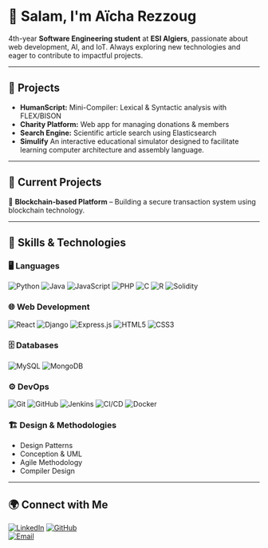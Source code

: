 # 👋 Salam, I'm Aïcha Rezzoug  

4th-year **Software Engineering student** at **ESI Algiers**, passionate about web development, AI, and IoT. Always exploring new technologies and eager to contribute to impactful projects.

---


## 🚀 Projects  
- **HumanScript:** Mini-Compiler: Lexical & Syntactic analysis with FLEX/BISON  
- **Charity Platform:** Web app for managing donations & members  
- **Search Engine:** Scientific article search using Elasticsearch  
- **Simulify** An interactive educational simulator designed to facilitate learning computer architecture and assembly language.

---

## 🔭 Current Projects
🔗 **Blockchain-based Platform** – Building a secure transaction system using blockchain technology.

---
## 🚀 Skills & Technologies

### 🖥️ Languages
![Python](https://img.shields.io/badge/Python-3776AB?style=for-the-badge&logo=python&logoColor=white)
![Java](https://img.shields.io/badge/Java-007396?style=for-the-badge&logo=java&logoColor=white)
![JavaScript](https://img.shields.io/badge/JavaScript-F7DF1E?style=for-the-badge&logo=javascript&logoColor=black)
![PHP](https://img.shields.io/badge/PHP-777BB4?style=for-the-badge&logo=php&logoColor=white)
![C](https://img.shields.io/badge/C-00599C?style=for-the-badge&logo=c&logoColor=white)
![R](https://img.shields.io/badge/R-276DC3?style=for-the-badge&logo=r&logoColor=white)
![Solidity](https://img.shields.io/badge/Solidity-363636?style=for-the-badge&logo=solidity&logoColor=white)

### 🌐 Web Development
![React](https://img.shields.io/badge/React-61DAFB?style=for-the-badge&logo=react&logoColor=black)
![Django](https://img.shields.io/badge/Django-092E20?style=for-the-badge&logo=django&logoColor=white)
![Express.js](https://img.shields.io/badge/Express.js-000000?style=for-the-badge&logo=express&logoColor=white)
![HTML5](https://img.shields.io/badge/HTML5-E34F26?style=for-the-badge&logo=html5&logoColor=white)
![CSS3](https://img.shields.io/badge/CSS3-1572B6?style=for-the-badge&logo=css3&logoColor=white)

### 🗄️ Databases
![MySQL](https://img.shields.io/badge/MySQL-4479A1?style=for-the-badge&logo=mysql&logoColor=white)
![MongoDB](https://img.shields.io/badge/MongoDB-47A248?style=for-the-badge&logo=mongodb&logoColor=white)

### ⚙️ DevOps
![Git](https://img.shields.io/badge/Git-F05032?style=for-the-badge&logo=git&logoColor=white)
![GitHub](https://img.shields.io/badge/GitHub-181717?style=for-the-badge&logo=github&logoColor=white)
![Jenkins](https://img.shields.io/badge/Jenkins-D24939?style=for-the-badge&logo=jenkins&logoColor=white)
![CI/CD](https://img.shields.io/badge/CI%2FCD-004488?style=for-the-badge&logo=githubactions&logoColor=white)
![Docker](https://img.shields.io/badge/Docker-2496ED?style=for-the-badge&logo=docker&logoColor=white)

### 🏗️ Design & Methodologies
- Design Patterns
- Conception & UML
- Agile Methodology
- Compiler Design

---

## 🌍 Connect with Me  
[![LinkedIn](https://img.shields.io/badge/LinkedIn-Connect-blue?logo=linkedin)]([https://www.linkedin.com/in/your-profile](https://www.linkedin.com/in/rezzoug-aicha/))  
[![GitHub](https://img.shields.io/badge/GitHub-Follow-black?logo=github)](https://github.com/REZZOUGAICHA)  
[![Email](https://img.shields.io/badge/Email-Contact-red?logo=gmail)](mailto:la_rezzoug@esi.dz)  
